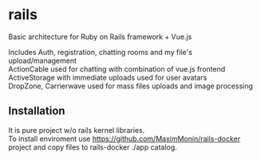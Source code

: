 # rails
Basic architecture for Ruby on Rails framework + Vue.js

Includes Auth, registration, chatting rooms and my file's upload/management   
ActionCable used for chatting with combination of vue.js frontend   
ActiveStorage with immediate uploads used for user avatars   
DropZone, Carrierwave used for mass files uploads and image processing   

## Installation

It is pure project w/o rails kernel libraries.   
To install enviroment use https://github.com/MaximMonin/rails-docker project and copy files to rails-docker ./app catalog.   
